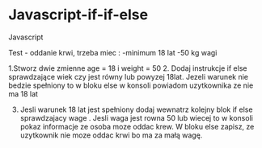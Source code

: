 # Javascript-if-if-else
Javascript

Test - oddanie krwi, trzeba miec :
-minimum 18 lat
-50 kg wagi

1.Stworz dwie zmienne age = 18 i weight = 50
2. Dodaj instrukcje if else sprawdzające wiek 
czy jest równy lub powyzej 18lat. Jezeli warunek
 nie bedzie spełniony to w bloku else w 
 konsoli powiadom uzytkownika ze nie ma 18 lat

 3. Jesli warunek 18 lat jest spełniony dodaj wewnatrz 
 kolejny blok if else sprawdzajacy wage . Jesli waga jest rowna 50
 lub wiecej to w konsoli pokaz informacje ze osoba moze oddac krew.
 W bloku else zapisz, ze uzytkownik nie moze oddac krwi bo ma za małą
 wagę.
